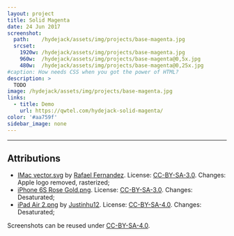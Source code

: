 ```yaml
---
layout: project
title: Solid Magenta
date: 24 Jun 2017
screenshot:
  path:    /hydejack/assets/img/projects/base-magenta.jpg
  srcset:
    1920w: /hydejack/assets/img/projects/base-magenta.jpg
    960w:  /hydejack/assets/img/projects/base-magenta@0,5x.jpg
    480w:  /hydejack/assets/img/projects/base-magenta@0,25x.jpg
#caption: How needs CSS when you got the power of HTML?
description: >
  TODO
image: /hydejack/assets/img/projects/base-magenta.jpg
links:
  - title: Demo
    url: https://qwtel.com/hydejack-solid-magenta/
color: '#aa759f'
sidebar_image: none
---
```


***

## Attributions
* [IMac vector.svg](https://commons.wikimedia.org/wiki/File:IMac_vector.svg)
  by [Rafael Fernandez](https://commons.wikimedia.org/wiki/User:TheGoldenBox).
  License: [CC-BY-SA-3.0]. Changes: Apple logo removed, rasterized;
* [iPhone 6S Rose Gold.png](https://commons.wikimedia.org/wiki/File:IPhone_6S_Rose_Gold.png).
  License: [CC-BY-SA-3.0]. Changes: Desaturated;
* [iPad Air 2.png](https://commons.wikimedia.org/wiki/File:IPad_Air_2.png)
  by [Justinhu12](https://commons.wikimedia.org/wiki/User:Justinhu12).
  License: [CC-BY-SA-4.0]. Changes: Desaturated;

Screenshots can be reused under [CC-BY-SA-4.0].

[CC-BY-SA-4.0]: https://creativecommons.org/licenses/by-sa/4.0/
[CC-BY-SA-3.0]: https://creativecommons.org/licenses/by-sa/3.0/
